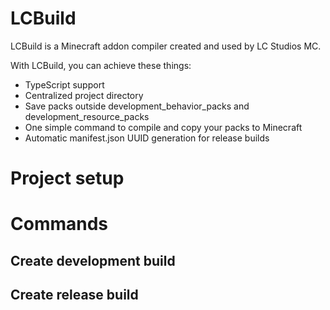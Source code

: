 # LCBuild

LCBuild is a Minecraft addon compiler created and used by LC Studios MC.

With LCBuild, you can achieve these things:

- TypeScript support
- Centralized project directory
- Save packs outside development_behavior_packs and development_resource_packs
- One simple command to compile and copy your packs to Minecraft
- Automatic manifest.json UUID generation for release builds

# Project setup

# Commands

## Create development build

## Create release build
